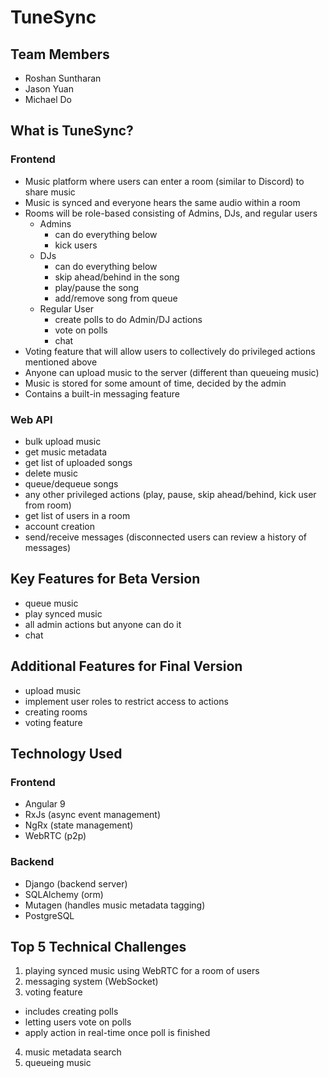 # TuneSync

## Team Members

- Roshan Suntharan
- Jason Yuan
- Michael Do

## What is TuneSync?

### Frontend

- Music platform where users can enter a room (similar to Discord) to share music
- Music is synced and everyone hears the same audio within a room
- Rooms will be role-based consisting of Admins, DJs, and regular users
  - Admins
    - can do everything below
    - kick users
  - DJs
    - can do everything below
    - skip ahead/behind in the song
    - play/pause the song
    - add/remove song from queue
  - Regular User
    - create polls to do Admin/DJ actions
    - vote on polls
    - chat
- Voting feature that will allow users to collectively do privileged actions mentioned above
- Anyone can upload music to the server (different than queueing music)
- Music is stored for some amount of time, decided by the admin
- Contains a built-in messaging feature

### Web API

- bulk upload music
- get music metadata
- get list of uploaded songs
- delete music
- queue/dequeue songs
- any other privileged actions (play, pause, skip ahead/behind, kick user from room)
- get list of users in a room
- account creation
- send/receive messages (disconnected users can review a history of messages)

## Key Features for Beta Version

- queue music
- play synced music
- all admin actions but anyone can do it
- chat

## Additional Features for Final Version

- upload music
- implement user roles to restrict access to actions
- creating rooms
- voting feature

## Technology Used

### Frontend

- Angular 9
- RxJs (async event management)
- NgRx (state management)
- WebRTC (p2p)

### Backend

- Django (backend server)
- SQLAlchemy (orm)
- Mutagen (handles music metadata tagging)
- PostgreSQL

## Top 5 Technical Challenges

1. playing synced music using WebRTC for a room of users
2. messaging system (WebSocket)
3. voting feature

- includes creating polls
- letting users vote on polls
- apply action in real-time once poll is finished

4. music metadata search
5. queueing music
